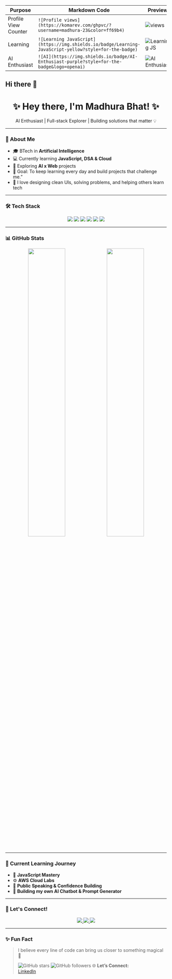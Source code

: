 | Purpose              | Markdown Code                                                                                         | Preview                                                                                              |
| -------------------- | ----------------------------------------------------------------------------------------------------- | ---------------------------------------------------------------------------------------------------- |
| Profile View Counter | `![Profile views](https://komarev.com/ghpvc/?username=madhura-23&color=ff69b4)`                       | ![views](https://komarev.com/ghpvc/?username=madhura-23\&color=ff69b4)                               |
| Learning             | `![Learning JavaScript](https://img.shields.io/badge/Learning-JavaScript-yellow?style=for-the-badge)` | ![Learning JS](https://img.shields.io/badge/Learning-JavaScript-yellow?style=for-the-badge)          |
| AI Enthusiast        | `![AI](https://img.shields.io/badge/AI-Enthusiast-purple?style=for-the-badge&logo=openai)`            | ![AI Enthusiast](https://img.shields.io/badge/AI-Enthusiast-purple?style=for-the-badge\&logo=openai) |


## Hi there 👋

<h1 align="center">✨ Hey there, I'm Madhura Bhat! ✨</h1>

<p align="center">
AI Enthusiast | Full-stack Explorer | Building solutions that matter 💡
</p>

---

### 🚀 About Me

- 🎓 BTech in **Artificial Intelligence**
- 💻 Currently learning **JavaScript, DSA & Cloud**
- 🌱 Exploring **AI x Web** projects
- 🎯 Goal: To keep learning every day and build projects that challenge me.”
- 🌸 I love designing clean UIs, solving problems, and helping others learn tech

---

### 🛠️ Tech Stack

<p align="center">
  <img src="https://img.shields.io/badge/JavaScript-F7DF1E?style=for-the-badge&logo=javascript&logoColor=black"/>
  <img src="https://img.shields.io/badge/HTML5-E34F26?style=for-the-badge&logo=html5&logoColor=white"/>
  <img src="https://img.shields.io/badge/CSS3-1572B6?style=for-the-badge&logo=css3&logoColor=white"/>
  <img src="https://img.shields.io/badge/Node.js-339933?style=for-the-badge&logo=nodedotjs&logoColor=white"/>
  <img src="https://img.shields.io/badge/Python-3776AB?style=for-the-badge&logo=python&logoColor=white"/>
  <img src="https://img.shields.io/badge/AWS-232F3E?style=for-the-badge&logo=amazonaws&logoColor=white"/>
</p>

---

### 📊 GitHub Stats

<p align="center">
  <img width="48%" src="https://github-readme-stats.vercel.app/api?username=madhura-23&show_icons=true&theme=radical" />
  <img width="48%" src="https://github-readme-streak-stats.herokuapp.com/?user=madhura-23&theme=radical" />
</p>

---

### 🧠 Current Learning Journey

- 📘 **JavaScript Mastery**
- ⚙️ **AWS Cloud Labs**
- 💬 **Public Speaking & Confidence Building**
- 🚀 **Building my own AI Chatbot & Prompt Generator**

---

### 🌈 Let's Connect!

<p align="center">
  <a href="https://linkedin.com/in/madhura-bhat-bab52b292">
    <img src="https://img.shields.io/badge/LinkedIn-Madhura%20Bhat-blue?style=for-the-badge&logo=linkedin"/>
  </a>
  <a href="https://github.com/madhura-23">
    <img src="https://img.shields.io/badge/GitHub-madhura--23-black?style=for-the-badge&logo=github"/>
  </a>
  <a href="mailto:madhurabhat@gmail.com">
    <img src="https://img.shields.io/badge/Email-Me-red?style=for-the-badge&logo=gmail"/>
  </a>
</p>

---

### ✨ Fun Fact
> I believe every line of code can bring us closer to something magical 💫
>
> ![GitHub stars](https://img.shields.io/github/stars/madhura-23?style=social)
![GitHub followers](https://img.shields.io/github/followers/madhura-23?style=social)
> 🌐 **Let’s Connect:**  
[LinkedIn](https://linkedin.com/in/madhura-bhat-bab52b292)


<!--
**madhura-23/madhura-23** is a ✨ _special_ ✨ repository because its `README.md` (this file) appears on your GitHub profile.

Here are some ideas to get you started:

- 🔭 I’m currently working on ...
- 🌱 I’m currently learning ...
- 👯 I’m looking to collaborate on ...
- 🤔 I’m looking for help with ...
- 💬 Ask me about ...
- 📫 How to reach me: ...
- 😄 Pronouns: ...
- ⚡ Fun fact: ...
-->

